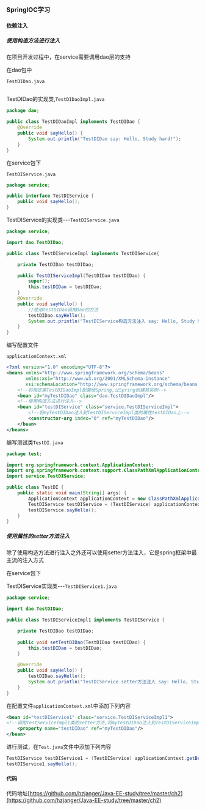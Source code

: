 ### SpringIOC学习

#### 依赖注入

##### 使用构造方法进行注入

在项目开发过程中，在service需要调用dao层的支持

在dao包中

`TestDIDao.java`

```java

```

TestDIDao的实现类,`TestDIDaoImpl.java`

```java
package dao;

public class TestDIDaoImpl implements TestDIDao {
    @Override
    public void sayHello() {
        System.out.println("TestDIDao say: Hello, Study hard!");
    }
}

```

在service包下

`TestDIService.java`

```java
package service;

public interface TestDIService {
    public void sayHello();
}

```

TestDIService的实现类---`TestDIService.java`

```java
package service;

import dao.TestDIDao;

public class TestDIServiceImpl implements TestDIService{

    private TestDIDao testDIDao;

    public TestDIServiceImpl(TestDIDao testDIDao) {
        super();
        this.testDIDao = testDIDao;
    }
    @Override
    public void sayHello() {
        //使用testDIDao调用Dao的方法
        testDIDao.sayHello();
        System.out.println("TestDIService构造方法注入 say: Hello, Study hard!");
    }
}

```

编写配置文件

`applicationContext.xml`

```xml
<?xml version="1.0" encoding="UTF-8"?>
<beans xmlns="http://www.springframework.org/schema/beans"
       xmlns:xsi="http://www.w3.org/2001/XMLSchema-instance"
       xsi:schemaLocation="http://www.springframework.org/schema/beans http://www.springframework.org/schema/beans/spring-beans.xsd">
    <!--将指定类TestDIDaoImpl配置给Spring,让Spring创建其实例-->
    <bean id="myTestDIDao" class="dao.TestDIDaoImpl"/>
    <!--使用构造方法进行注入-->
    <bean id="testDIService" class="service.TestDIServiceImpl">
        <!--将myTestDIDao注入到TestDIServiceImpl类的属性testDIDao上-->
        <constructor-arg index="0" ref="myTestDIDao"/>
    </bean>
</beans>
```

编写测试类`TestDI.java`

```java
package test;

import org.springframework.context.ApplicationContext;
import org.springframework.context.support.ClassPathXmlApplicationContext;
import service.TestDIService;

public class TestDI {
    public static void main(String[] args) {
        ApplicationContext applicationContext = new ClassPathXmlApplicationContext("applicationContext.xml");
        TestDIService testDIService = (TestDIService) applicationContext.getBean("testDIService");
        testDIService.sayHello();
    }
}

```

##### 使用属性的setter方法注入

除了使用构造方法进行注入之外还可以使用setter方法注入，它是spring框架中最主流的注入方式

在service包下

TestDIService实现类---`TestDIService1.java`

```java
package service;

import dao.TestDIDao;

public class TestDIServiceImpl1 implements TestDIService {

    private TestDIDao testDIDao;
    
    public void setTestDIDao(TestDIDao testDIDao) {
        this.testDIDao = testDIDao;
    }

    @Override
    public void sayHello() {
        testDIDao.sayHello();
        System.out.println("TestDIService setter方法注入 say: Hello, Study hard!");
    }
}

```

在配置文件`applicationContext.xml`中添加下列内容

```xml
<bean id="testDIService1" class="service.TestDIServiceImpl1">
<!--调用TestServiceImpl1类的setter方法,将myTestDIDao注入到TestDIServiceImpl1类的属性testDIDao上-->
    <property name="testDIDao" ref="myTestDIDao"/>
</bean>
```

进行测试，在`Test.java`文件中添加下列内容

```java
TestDIService testDIService1 = (TestDIService) applicationContext.getBean("testDIService1");
testDIService1.sayHello();
```



#### 代码

代码地址[https://github.com/hzjanger/Java-EE-study/tree/master/ch2](https://github.com/hzjanger/Java-EE-study/tree/master/ch2)